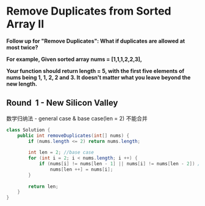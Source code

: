 # Remove Duplicates from Sorted Array II

**Follow up for "Remove Duplicates":
What if duplicates are allowed at most twice?**

**For example,
Given sorted array nums = [1,1,1,2,2,3],**

**Your function should return length = 5, with the first five elements of nums being 1, 1, 2, 2 and 3. It doesn't matter what you leave beyond the new length.**

## Round  1 - New Silicon Valley

数学归纳法 - general case & base case(len = 2) 不能合并

```java
class Solution {
    public int removeDuplicates(int[] nums) {
        if (nums.length <= 2) return nums.length;
        
        int len = 2; //base case
        for (int i = 2; i < nums.length; i ++) {
            if (nums[i] != nums[len - 1] || nums[i] != nums[len - 2]) //cannot compare to the nums[i - 1] and nums[i - 2], because maybe the value of these two have been changed
                nums[len ++] = nums[i];
        }
        
        return len;
    }
}
```

